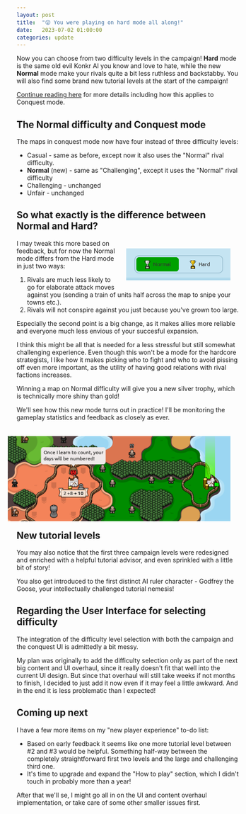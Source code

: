 ```yaml
---
layout: post
title:  "😲 You were playing on hard mode all along!"
date:   2023-07-02 01:00:00
categories: update
---
```


Now you can choose from two difficulty levels in the campaign! **Hard** mode is the same old evil Konkr AI you know and love to hate,
while the new **Normal** mode make your rivals quite a bit less ruthless and backstabby. You will also find some brand new tutorial levels at the start of the campaign!

[Continue reading here](/update/2023/07/02/new-tutorial.html) for more details including how this applies to Conquest mode.

<!-- excerpt-end -->

## The Normal difficulty and Conquest mode

The maps in conquest mode now have four instead of three difficulty levels:
* Casual - same as before, except now it also uses the "Normal" rival difficulty.
* **Normal** (new) - same as "Challenging", except it uses the "Normal" rival difficulty
* Challenging - unchanged
* Unfair - unchanged

## So what exactly is the difference between Normal and Hard?

<img style="clear:right; float:right; margin:20px" src="/img/blog/difficulty-slider.png"/> 

I may tweak this more based on feedback, but for now the Normal mode differs from the Hard mode in just two ways:

1. Rivals are much less likely to go for elaborate attack moves against you (sending a train of units half across the map to snipe your towns etc.).
2. Rivals will not conspire against you just because you've grown too large.

Especially the second point is a big change, as it makes allies more reliable and everyone much less envious of your succesful expansion.

I think this might be all that is needed for a less stressful but still somewhat challenging experience. Even though this won't be
a mode for the hardcore strategists, I like how it makes picking who to fight and who to avoid pissing off even more important, 
as the utility of having good relations with rival factions increases.

Winning a map on Normal difficulty will give you a new silver trophy, which is technically more shiny than gold!

We'll see how this new mode turns out in practice! I'll be monitoring the gameplay statistics and feedback as closely as ever.

<img style="clear:right; float:right; margin:20px" src="/img/blog/tutorial-screenshot.png"/>

## New tutorial levels

You may also notice that the first three campaign levels were redesigned and enriched with a helpful tutorial advisor,
and even sprinkled with a little bit of story!

You also get introduced to the first distinct AI ruler character - Godfrey the Goose, your intellectually challenged tutorial nemesis!

## Regarding the User Interface for selecting difficulty

The integration of the difficulty level selection with both the campaign and the conquest UI is admittedly a bit messy.

My plan was originally to add the difficulty selection only as part of the next big content and UI overhaul, since it really doesn't fit that well
into the current UI design. But since that overhaul will still take weeks if not months to finish, I decided to just add it now even if it may
feel a little awkward. And in the end it is less problematic than I expected!  

## Coming up next

I have a few more items on my "new player experience" to-do list:
* Based on early feedback it seems like one more tutorial level between #2 and #3 would be helpful. Something half-way between the completely straightforward first two levels and the large and challenging third one.
* It's time to upgrade and expand the "How to play" section, which I didn't touch in probably more than a year!

After that we'll se, I might go all in on the UI and content overhaul implementation, or take care of some other smaller issues first.

